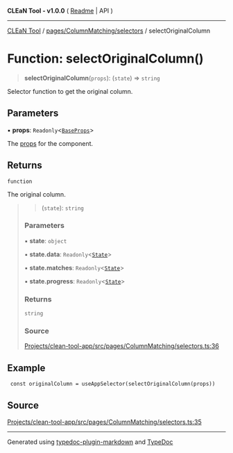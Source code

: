**CLEaN Tool - v1.0.0** ( [Readme](../../../../README.md) \| API )

***

[CLEaN Tool](../../../../modules.md) / [pages/ColumnMatching/selectors](../README.md) / selectOriginalColumn

# Function: selectOriginalColumn()

> **selectOriginalColumn**(`props`): (`state`) => `string`

Selector function to get the original column.

## Parameters

▪ **props**: `Readonly`\<[`BaseProps`](../private/interfaces/BaseProps.md)\>

The [props](../private/interfaces/BaseProps.md) for the component.

## Returns

`function`

The original column.

> > (`state`): `string`
>
> ### Parameters
>
> ▪ **state**: `object`
>
> ▪ **state.data**: `Readonly`\<[`State`](../../../../reducers/data/interfaces/State.md)\>
>
> ▪ **state.matches**: `Readonly`\<[`State`](../../../../selectors/progress/private/interfaces/State.md)\>
>
> ▪ **state.progress**: `Readonly`\<[`State`](../../../../selectors/progress/private/interfaces/State.md)\>
>
> ### Returns
>
> `string`
>
> ### Source
>
> [Projects/clean-tool-app/src/pages/ColumnMatching/selectors.ts:36](https://github.com/yuckyh/clean-tool-app/)
>

## Example

```tsx
 const originalColumn = useAppSelector(selectOriginalColumn(props))
```

## Source

[Projects/clean-tool-app/src/pages/ColumnMatching/selectors.ts:35](https://github.com/yuckyh/clean-tool-app/)

***

Generated using [typedoc-plugin-markdown](https://www.npmjs.com/package/typedoc-plugin-markdown) and [TypeDoc](https://typedoc.org/)

